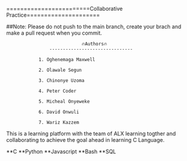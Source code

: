 
========================Collaborative Practice=====================

##Note: Please do not push to the main branch, create your brach and make a pull request when you commit. 

                                🔥Authors🔥
                    -------------------------------
                
                1. Oghenemaga Maxwell

                2. Olawale Segun

                3. Chinonye Uzoma

                4. Peter Coder

                5. Micheal Onyeweke

                6. David Onwuli

                7. Wariz Kazzem



This is a learning platform with the team of ALX learning togther and collaborating to achieve the goal ahead in learning C Language.

**C
**Python
**Javascript
**Bash
**SQL
